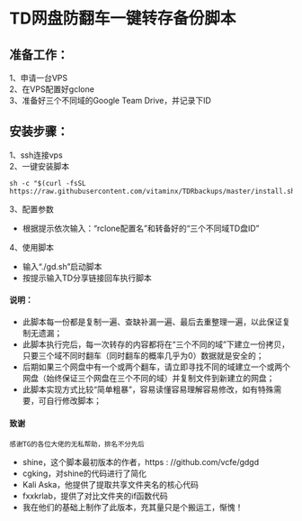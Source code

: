 # TD网盘防翻车一键转存备份脚本

## 准备工作：
1、申请一台VPS    
2、在VPS配置好gclone    
3、准备好三个不同域的Google Team Drive，并记录下ID

## 安装步骤：

1、ssh连接vps    
2、一键安装脚本

```
sh -c "$(curl -fsSL https://raw.githubusercontent.com/vitaminx/TDRbackups/master/install.sh)"
```

3、配置参数

- 根据提示依次输入：“rclone配置名”和转备好的“三个不同域TD盘ID”

4、使用脚本

+ 输入“./gd.sh”启动脚本   
+ 按提示输入TD分享链接回车执行脚本   

#### 说明：

+ 此脚本每一份都是复制一遍、查缺补漏一遍、最后去重整理一遍，以此保证复制无遗漏；
+ 此脚本执行完后，每一次转存的内容都将在“三个不同的域”下建立一份拷贝，只要三个域不同时翻车（同时翻车的概率几乎为0）数据就是安全的；
+ 后期如果三个网盘中有一个或两个翻车，请立即寻找不同的域建立一个或两个网盘（始终保证三个网盘在三个不同的域）并复制文件到新建立的网盘；
+ 此脚本实现方式比较“简单粗暴”，容易读懂容易理解容易修改，如有特殊需要，可自行修改脚本；  

#### 致谢
    感谢TG的各位大佬的无私帮助，排名不分先后
+ shine，这个脚本最初版本的作者，https : //github.com/vcfe/gdgd
+ cgking，对shine的代码进行了简化
+ Kali Aska，他提供了提取共享文件夹名的核心代码
+ fxxkrlab，提供了对比文件夹的if函数代码
+ 我在他们的基础上制作了此版本，充其量只是个搬运工，惭愧！
